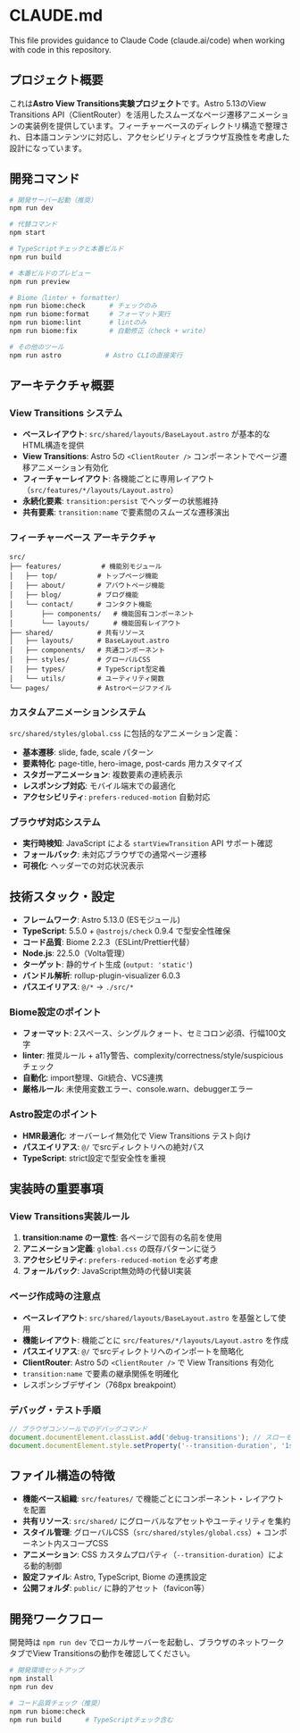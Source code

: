 # CLAUDE.md

This file provides guidance to Claude Code (claude.ai/code) when working with code in this repository.

## プロジェクト概要

これは**Astro View Transitions実験プロジェクト**です。Astro 5.13のView Transitions API（ClientRouter）を活用したスムーズなページ遷移アニメーションの実装例を提供しています。フィーチャーベースのディレクトリ構造で整理され、日本語コンテンツに対応し、アクセシビリティとブラウザ互換性を考慮した設計になっています。

## 開発コマンド

```bash
# 開発サーバー起動（推奨）
npm run dev

# 代替コマンド
npm start

# TypeScriptチェックと本番ビルド
npm run build

# 本番ビルドのプレビュー
npm run preview

# Biome（linter + formatter）
npm run biome:check      # チェックのみ
npm run biome:format     # フォーマット実行
npm run biome:lint       # lintのみ
npm run biome:fix        # 自動修正（check + write）

# その他のツール
npm run astro           # Astro CLIの直接実行
```

## アーキテクチャ概要

### View Transitions システム

- **ベースレイアウト**: `src/shared/layouts/BaseLayout.astro` が基本的なHTML構造を提供
- **View Transitions**: Astro 5の `<ClientRouter />` コンポーネントでページ遷移アニメーション有効化
- **フィーチャーレイアウト**: 各機能ごとに専用レイアウト（`src/features/*/layouts/Layout.astro`）
- **永続化要素**: `transition:persist` でヘッダーの状態維持
- **共有要素**: `transition:name` で要素間のスムーズな遷移演出

### フィーチャーベース アーキテクチャ

```
src/
├── features/          # 機能別モジュール
│   ├── top/          # トップページ機能
│   ├── about/        # アバウトページ機能  
│   ├── blog/         # ブログ機能
│   └── contact/      # コンタクト機能
│       ├── components/   # 機能固有コンポーネント
│       └── layouts/      # 機能固有レイアウト
├── shared/           # 共有リソース
│   ├── layouts/      # BaseLayout.astro
│   ├── components/   # 共通コンポーネント
│   ├── styles/       # グローバルCSS
│   ├── types/        # TypeScript型定義
│   └── utils/        # ユーティリティ関数
└── pages/            # Astroページファイル
```

### カスタムアニメーションシステム

`src/shared/styles/global.css` に包括的なアニメーション定義：
- **基本遷移**: slide, fade, scale パターン
- **要素特化**: page-title, hero-image, post-cards 用カスタマイズ
- **スタガーアニメーション**: 複数要素の連続表示
- **レスポンシブ対応**: モバイル端末での最適化
- **アクセシビリティ**: `prefers-reduced-motion` 自動対応

### ブラウザ対応システム

- **実行時検知**: JavaScript による `startViewTransition` API サポート確認
- **フォールバック**: 未対応ブラウザでの通常ページ遷移
- **可視化**: ヘッダーでの対応状況表示

## 技術スタック・設定

- **フレームワーク**: Astro 5.13.0 (ESモジュール)
- **TypeScript**: 5.5.0 + `@astrojs/check` 0.9.4 で型安全性確保
- **コード品質**: Biome 2.2.3（ESLint/Prettier代替）
- **Node.js**: 22.5.0（Volta管理）
- **ターゲット**: 静的サイト生成 (`output: 'static'`)
- **バンドル解析**: rollup-plugin-visualizer 6.0.3
- **パスエイリアス**: `@/*` → `./src/*`

### Biome設定のポイント

- **フォーマット**: 2スペース、シングルクォート、セミコロン必須、行幅100文字
- **linter**: 推奨ルール + a11y警告、complexity/correctness/style/suspicious チェック
- **自動化**: import整理、Git統合、VCS連携
- **厳格ルール**: 未使用変数エラー、console.warn、debuggerエラー

### Astro設定のポイント

- **HMR最適化**: オーバーレイ無効化で View Transitions テスト向け
- **パスエイリアス**: `@/` でsrcディレクトリへの絶対パス
- **TypeScript**: strict設定で型安全性を重視

## 実装時の重要事項

### View Transitions実装ルール

1. **transition:name の一意性**: 各ページで固有の名前を使用
2. **アニメーション定義**: `global.css` の既存パターンに従う
3. **アクセシビリティ**: `prefers-reduced-motion` を必ず考慮
4. **フォールバック**: JavaScript無効時の代替UI実装

### ページ作成時の注意点

- **ベースレイアウト**: `src/shared/layouts/BaseLayout.astro` を基盤として使用
- **機能レイアウト**: 機能ごとに `src/features/*/layouts/Layout.astro` を作成
- **パスエイリアス**: `@/` でsrcディレクトリへのインポートを簡略化
- **ClientRouter**: Astro 5の `<ClientRouter />` で View Transitions 有効化
- `transition:name` で要素の継承関係を明確化
- レスポンシブデザイン（768px breakpoint）

### デバッグ・テスト手順

```javascript
// ブラウザコンソールでのデバッグコマンド
document.documentElement.classList.add('debug-transitions'); // スローモーション
document.documentElement.style.setProperty('--transition-duration', '1s'); // 速度調整
```

## ファイル構造の特徴

- **機能ベース組織**: `src/features/` で機能ごとにコンポーネント・レイアウトを配置
- **共有リソース**: `src/shared/` にグローバルなアセットやユーティリティを集約
- **スタイル管理**: グローバルCSS（`src/shared/styles/global.css`）+ コンポーネント内スコープCSS
- **アニメーション**: CSS カスタムプロパティ（`--transition-duration`）による動的制御
- **設定ファイル**: Astro, TypeScript, Biome の連携設定
- **公開フォルダ**: `public/` に静的アセット（favicon等）

## 開発ワークフロー

開発時は `npm run dev` でローカルサーバーを起動し、ブラウザのネットワークタブでView Transitionsの動作を確認してください。

```bash
# 開発環境セットアップ
npm install
npm run dev

# コード品質チェック（推奨）
npm run biome:check
npm run build      # TypeScriptチェック含む
```